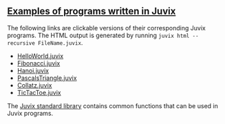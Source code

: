 ## [Examples of programs written in Juvix](https://github.com/anoma/juvix/tree/main/examples/milestone)

The following links are clickable versions of their corresponding Juvix
programs. The HTML output is generated by running
`juvix html --recursive FileName.juvix`.

- [HelloWorld.juvix](./../examples/html/HelloWorld/HelloWorld.html)
- [Fibonacci.juvix](./../examples/html/Fibonacci/Fibonacci.html)
- [Hanoi.juvix](./../examples/html/Hanoi/Hanoi.html)
- [PascalsTriangle.juvix](./../examples/html/PascalsTriangle/PascalsTriangle.html)
- [Collatz.juvix](./../examples/html/Collatz/Collatz.html)
- [TicTacToe.juvix](./../examples/html/TicTacToe/CLI/CLI.TicTacToe.html)

The [Juvix standard library](https://anoma.github.io/juvix-stdlib/)
contains common functions that can be used in Juvix programs.
